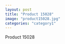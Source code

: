 ```yaml
---
layout: post
title: "Product 15028"
image: "product15028.jpg"
categories: "category1"
---
```

Product 15028
